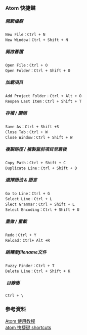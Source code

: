 ### Atom 快捷鍵

##### 開新檔案
```
New File：Ctrl + N
New Window：Ctrl + Shift + N
```

##### 開啟舊檔
```
Open File：Ctrl + O
Open Folder：Ctrl + Shift + O
```
##### 加載項目
```
Add Project Folder：Ctrl + Alt + O
Reopen Last Item：Ctrl + Shift + T
```

##### 存檔 / 關閉
```
Save As：Ctrl + Shift +S
Close Tab：Ctrl + W
Close Window：Ctrl + Shift + W
```

##### 複製路徑 / 複製當前項目至最後
```
Copy Path：Ctrl + Shift + C
Duplicate Line：Ctrl + Shift + D
```

#####  選擇語法 & 語言
```
Go to Line：Ctrl + G
Select Line：Ctrl + L
Slect Grammar：Ctrl + Shift + L
Select Encoding：Ctrl + Shift + U
```

##### 重做 / 重載
```
Redo：Ctrl + Y
Reload：Ctrl+ Alt +R
```

#####   跳轉至filename文件
```
Fuzzy Finder：Ctrl + T
Delete Line：Ctrl + Shift + K
``` 
#####  目錄樹  
```
Ctrl + \ 
```  

### 參考資料   
[Atom 使用教程](http://wiki.jikexueyuan.com/project/atom/basis.html)  
[atom 快捷键 shortcuts](https://github.com/futantan/atom)  

